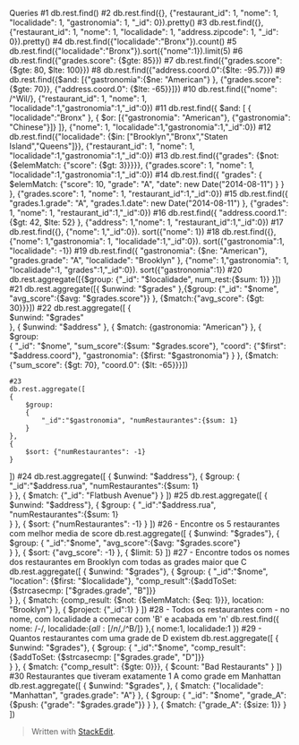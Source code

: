 Queries
#1
db.rest.find()
#2
db.rest.find({}, {"restaurant_id": 1, "nome": 1, "localidade": 1, "gastronomia": 1, "_id": 0}).pretty()
#3
db.rest.find({}, {"restaurant_id": 1, "nome": 1, "localidade": 1, "address.zipcode": 1, "_id": 0}).pretty()
#4
db.rest.find({"localidade":"Bronx"}).count()
#5
db.rest.find({"localidade":"Bronx"}).sort({"nome":1}).limit(5)
#6
db.rest.find({"grades.score": {$gte: 85}})
#7
db.rest.find({"grades.score": {$gte: 80, $lte: 100}})
#8
db.rest.find({"address.coord.0":{$lte: -95.7}})
#9
db.rest.find({$and: [{"gastronomia":{$ne: "American"} }, {"grades.score":{$gte: 70}},  {"address.coord.0": {$lte: -65}}]})
#10
db.rest.find({"nome": /^Wil/}, {"restaurant_id": 1, "nome": 1, "localidade":1,"gastronomia":1,"_id":0})
#11
db.rest.find({ $and: [
    { "localidade":"Bronx" },
    { $or: [{"gastronomia": "American"}, {"gastronomia": "Chinese"}]}
    ]}, {"nome": 1, "localidade":1,"gastronomia":1,"_id":0})
#12
db.rest.find({"localidade": {$in: ["Brooklyn","Bronx","Staten Island","Queens"]}},
    {"restaurant_id": 1, "nome": 1, "localidade":1,"gastronomia":1,"_id":0})
#13
db.rest.find({"grades": {$not:{$elemMatch: {"score": {$gt: 3}}}}},
    {"grades.score": 1, "nome": 1, "localidade":1,"gastronomia":1,"_id":0})
#14
db.rest.find({
        "grades": {
            $elemMatch: {"score": 10, "grade": "A", "date": new Date("2014-08-11")
            }
         }
    },
    {"grades.score": 1, "nome": 1, "restaurant_id":1,"_id":0})
#15
db.rest.find({
        "grades.1.grade": "A",
        "grades.1.date": new Date("2014-08-11")
     },
    {"grades": 1, "nome": 1, "restaurant_id":1,"_id":0})
 #16
 db.rest.find({
        "address.coord.1": {$gt: 42, $lte: 52}
     },
    {"address": 1,"nome": 1, "restaurant_id":1,"_id":0})
#17
db.rest.find({},
    {"nome": 1,"_id":0}).
    sort({"nome": 1})
#18
db.rest.find({},
    {"nome": 1,"gastronomia": 1, "localidade":1,"_id":0}).
    sort({"gastronomia":1, "localidade": -1})
#19
db.rest.find({
        "gastronomia": {$ne: "American"},
        "grades.grade": "A",
        "localidade": "Brooklyn"
    },
    {"nome": 1,"gastronomia": 1, "localidade":1, "grades":1,"_id":0}).
    sort({"gastronomia":1})
#20
db.rest.aggregate([{$group:
        {"_id": "$localidade", num_rest:{$sum: 1}}
    }])
#21
db.rest.aggregate([{
        $unwind: "$grades"
    },{$group:
        {"_id": "$nome", "avg_score":{$avg: "$grades.score"}}
    },
    {$match:{"avg_score": {$gt: 30}}}])
 #22
 db.rest.aggregate([
	 {         
		 $unwind: "$grades"   
	},
	{
		$unwind: "$address" 
	}, 
	{
		$match: 
			{gastronomia: "American"}
	},
	{
		$group:         
			{
				"_id": "$nome",
				 "sum_score":{$sum: "$grades.score"}, 
				 "coord": {"$first": "$address.coord"}, 
				 "gastronomia": {$first: "$gastronomia"}
			}
	},     {$match:{"sum_score": {$gt: 70}, "coord.0": {$lt: -65}}}])

    #23
    db.rest.aggregate([
    {
        $group:
        {
            "_id":"$gastronomia", "numRestaurantes":{$sum: 1}          
        }
    },
    {
        $sort: {"numRestaurantes": -1}
    }
])
#24
db.rest.aggregate([
    { $unwind: "$address"},
    {
        $group:
        {
            "_id":"$address.rua", "numRestaurantes":{$sum: 1}          
        }
    },
    {
        $match: {"_id": "Flatbush Avenue"}
    }
])
#25
db.rest.aggregate([
    { $unwind: "$address"},
    {
        $group:
        {
            "_id":"$address.rua", "numRestaurantes":{$sum: 1}          
        }
    },
    {
        $sort: {"numRestaurantes": -1}
    }
])
#26 - Encontre os 5 restaurantes com melhor media de score
db.rest.aggregate([
    { $unwind: "$grades"},
    {
        $group:
        {
            "_id":"$nome", "avg_score":{$avg: "$grades.score"}          
        }
    },
    {
        $sort: {"avg_score": -1}
    },
    { $limit: 5}
])
#27 - Encontre todos os nomes dos restaurantes em Brooklyn com todas as grades maior que C
db.rest.aggregate([
    { $unwind: "$grades"},
    {
        $group:
        {
            "_id":"$nome", "location": {$first: "$localidade"}, "comp_result":{$addToSet: {$strcasecmp: ["$grades.grade", "B"]}}          
        }
    },
    {
        $match: {comp_result: {$not: {$elemMatch: {$eq: 1}}}, location: "Brooklyn"}
    },
    {
        $project: {"_id":1}
    }
])
#28 - Todos os restaurantes com - no nome, com localidade a comecar com 'B' e acabada em 'n'
db.rest.find({
    nome: /-/, localidade:{$all: [/n$/,/^B/]}
},{
    nome:1, localidade:1
})
#29 - Quantos restaurantes com uma grade de D existem
db.rest.aggregate([
    { $unwind: "$grades"},
    {
        $group:
        {
            "_id":"$nome", "comp_result":{$addToSet: {$strcasecmp: ["$grades.grade", "D"]}}          
        }
    },
    { $match: {"comp_result": {$gte: 0}}},
    { $count: "Bad Restaurants" }
])
#30 Restaurantes que tiveram exatamente 1 A como grade em Manhattan
db.rest.aggregate([
    {
        $unwind: "$grades",
    }, {
        $match: {"localidade": "Manhattan", "grades.grade": "A"}
    }, {
        $group:
        {
            "_id": "$nome", "grade_A": {$push: {"grade": "$grades.grade"}}
        }
    }, {
        $match: {"grade_A": {$size: 1}}
    }
])
> Written with [StackEdit](https://stackedit.io/).

